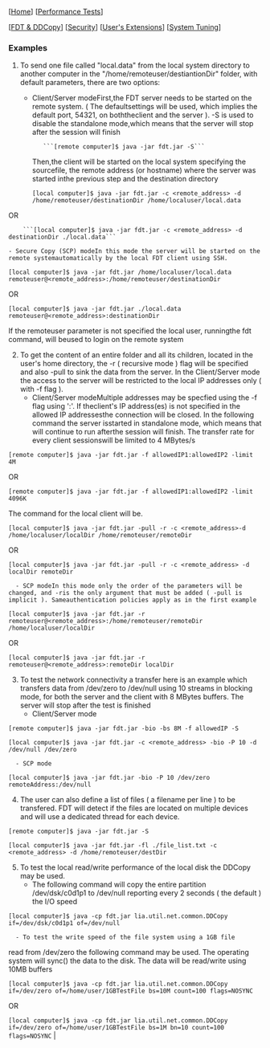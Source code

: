 [[Home](index.md)]  [[Performance Tests](perf-disk-to-disk.md)]

[[FDT & DDCopy](doc-fdt-ddcopy.md)]   [[Security](doc-security.md)]    [[User's Extensions](doc-user-extensions.md)]    [[System Tuning](doc-system-tuning.md)]

### Examples

1. To send one file called "local.data" from the local system
directory to another computer
in the "/home/remoteuser/destiantionDir" folder, with default
parameters, there are two options:
    - Client/Server modeFirst,the FDT server needs to be started on the remote system. ( The defaultsettings will be used, which implies the default port, 54321, on boththeclient and the server ). -S is used to disable the standalone mode,which means that the server will stop after the session will finish
    
             ```[remote computer]$ java -jar fdt.jar -S```
             
        Then,the client will be started on the local system specifying the sourcefile, the remote address (or hostname) where the server was started inthe previous step and the destination directory
        
        ```[local computer]$ java -jar fdt.jar -c <remote_address> -d /home/remoteuser/destinationDir /home/localuser/local.data```
        
OR

        ```[local computer]$ java -jar fdt.jar -c <remote_address> -d destinationDir ./local.data```
        
    - Secure Copy (SCP) modeIn this mode the server will be started on the remote systemautomatically by the local FDT client using SSH.
    
  ```[local computer]$ java -jar fdt.jar /home/localuser/local.data remoteuser@<remote_address>:/home/remoteuser/destinationDir```
  
OR

```[local computer]$ java -jar fdt.jar ./local.data remoteuser@<remote_address>:destinationDir```

If the remoteuser parameter is not specified the local user, runningthe fdt command, will beused to login on the remote system

2. To get the content of an entire folder and all its children,
located in the user's home directory, the -r ( recursive
mode ) flag will be specified and also -pull to sink the data from the
server. In the Client/Server mode the access to the server will be
restricted to the local IP addresses only ( with -f flag ).<br>
      - Client/Server modeMultiple addresses may be specfied using the -f flag using ':'. If theclient's IP address(es) is not specified in the allowed IP addressesthe connection will be closed. In the following command the server isstarted in standalone mode, which means that will continue to run afterthe session will finish. The transfer rate for every client sessionswill be limited to 4 MBytes/s
      
```[remote computer]$ java -jar fdt.jar -f allowedIP1:allowedIP2 -limit 4M```

OR

```[remote computer]$ java -jar fdt.jar -f allowedIP1:allowedIP2 -limit 4096K```

The command for the local client will be.

```[local computer]$ java -jar fdt.jar -pull -r -c <remote_address>-d /home/localuser/localDir /home/remoteuser/remoteDir```

OR

```[local computer]$ java -jar fdt.jar -pull -r -c <remote_address> -d localDir remoteDir```

      - SCP modeIn this mode only the order of the parameters will be changed, and -ris the only argument that must be added ( -pull is implicit ). Sameauthentication policies apply as in the first example
      
```[local computer]$ java -jar fdt.jar -r  remoteuser@<remote_address>:/home/remoteuser/remoteDir /home/localuser/localDir```

OR

```[local computer]$ java -jar fdt.jar -r remoteuser@<remote_address>:remoteDir localDir```

3. To test the network connectivity a transfer here is an example
which transfers data from /dev/zero to /dev/null using 10 streams in
blocking mode, for both the server and the client with 8 MBytes
buffers. The server will stop after the test is finished
      - Client/Server mode
      
```[remote computer]$ java -jar fdt.jar -bio -bs 8M -f allowedIP -S```

```[local computer]$ java -jar fdt.jar -c <remote_address> -bio -P 10 -d /dev/null /dev/zero```

      - SCP mode
      
```[local computer]$ java -jar fdt.jar -bio -P 10 /dev/zero remoteAddress:/dev/null```

4. The user can also define a list of files ( a filename per line )
to be transfered. FDT will detect if the files are located on multiple
devices and will use a dedicated thread for each device.

```[remote computer]$ java -jar fdt.jar -S```

```[local computer]$ java -jar fdt.jar -fl ./file_list.txt -c <remote_address> -d /home/remoteuser/destDir```

5. To test the local read/write performance of the local disk the
DDCopy may be used.
      - The following command will copy the entire partition
/dev/dsk/c0d1p1 to /dev/null reporting every 2 seconds ( the default )
the I/O speed

```[local computer]$ java -cp fdt.jar lia.util.net.common.DDCopy if=/dev/dsk/c0d1p1 of=/dev/null```

      - To test the write speed of the file system using a 1GB file
read from /dev/zero the following command may be used. The operating
system will sync() the data to the disk. The data will be read/write
using 10MB buffers

```[local computer]$ java -cp fdt.jar lia.util.net.common.DDCopy  if=/dev/zero of=/home/user/1GBTestFile bs=10M count=100 flags=NOSYNC```

OR

```[local computer]$ java -cp fdt.jar lia.util.net.common.DDCopy  if=/dev/zero of=/home/user/1GBTestFile bs=1M bn=10 count=100 flags=NOSYNC```
|
